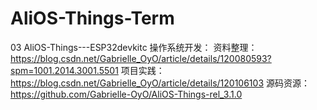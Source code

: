 # AliOS-Things-Term

03  AliOS-Things---ESP32devkitc 操作系统开发：
    资料整理：https://blog.csdn.net/Gabrielle_OyO/article/details/120080593?spm=1001.2014.3001.5501
    项目实践：https://blog.csdn.net/Gabrielle_OyO/article/details/120106103
    源码资源：https://github.com/Gabrielle-OyO/AliOS-Things-rel_3.1.0
    
